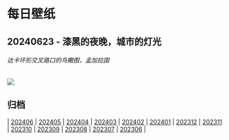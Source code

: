 # 每日壁纸

## 20240623 - 漆黑的夜晚，城市的灯光

###### 达卡环形交叉路口的鸟瞰图，孟加拉国

![](https://www.bing.com/th?id=OHR.DhakaBangladesh_ZH-CN6777866162_UHD.jpg)

## 归档

| [202406](/202406/README.md)
| [202405](/202405/README.md)
| [202404](/202404/README.md)
| [202403](/202403/README.md)
| [202402](/202402/README.md)
| [202401](/202401/README.md)
| [202312](/202312/README.md)
| [202311](/202311/README.md)
| [202310](/202310/README.md)
| [202309](/202309/README.md)
| [202308](/202308/README.md)
| [202307](/202307/README.md)
| [202306](/202306/README.md)
|